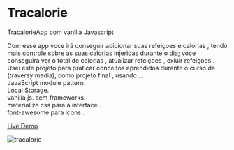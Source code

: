 # Tracalorie
TracalorieApp com vanilla Javascript

Com esse app voce irá conseguir adicionar suas refeiçoes e calorias , 
tendo mais controle sobre as suas calorias injeridas durante o dia;
  voce conseguirá ver  o total de calorias , atualizar refeiçoes , exluir refeiçoes .
Usei este projeto  para praticar conceitos aprendidos durante o curso da (traversy media), como projeto final , 
usando ...
<br>
 JavaScript module pattern.
<br>
 Local Storage.
<br>
vanilla js. sem frameworks.
<br>
materialize css para a interface .
<br>
font-awesome para icons .

  <a href="https://tracalorie-app-v1.netlify.app/">Live Demo </a>
  
  ![tracalorie](https://user-images.githubusercontent.com/62390902/104089903-6c6f6380-5251-11eb-9455-5ea41f86aa5f.PNG)

